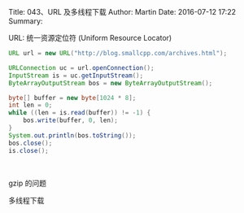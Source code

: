 Title: 043、URL 及多线程下载
Author: Martin
Date: 2016-07-12 17:22
Summary:

URL: 统一资源定位符 (Uniform Resource Locator)

```java
URL url = new URL("http://blog.smallcpp.com/archives.html");

URLConnection uc = url.openConnection();
InputStream is = uc.getInputStream();
ByteArrayOutputStream bos = new ByteArrayOutputStream();

byte[] buffer = new byte[1024 * 8];
int len = 0;
while ((len = is.read(buffer)) != -1) {
    bos.write(buffer, 0, len);
}
System.out.println(bos.toString());
bos.close();
is.close();
```
<br>

gzip 的问题


多线程下载
